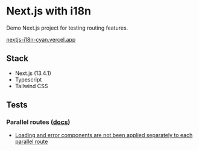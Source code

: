 # Next.js with i18n

Demo Next.js project for testing routing features.

[nextjs-i18n-cyan.vercel.app](http://nextjs-i18n-cyan.vercel.app)

## Stack

- Next.js (13.4.1)
- Typescript
- Tailwind CSS

## Tests

### Parallel routes ([docs](https://nextjs.org/docs/app/building-your-application/routing/parallel-routes))

- [Loading and error components are not been applied separately to each parallel route](https://github.com/vercel/next.js/issues/49243)
